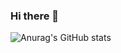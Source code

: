 ### Hi there 👋
![Anurag's GitHub stats](https://github-readme-stats.vercel.app/api?username=bedouijesser&show_icons=true&theme=radical)

<!--
**bedouijesser/bedouijesser** is a ✨ _special_ ✨ repository because its `README.md` (this file) appears on your GitHub profile.

Here are some ideas to get you started:

- 🔭 I’m currently working on ...
- 🌱 I’m currently learning ...
- 👯 I’m looking to collaborate on ...
- 🤔 I’m looking for help with ...
- 💬 Ask me about ...
- 📫 How to reach me: ...
- 😄 Pronouns: ...
- ⚡ Fun fact: ...
-->
